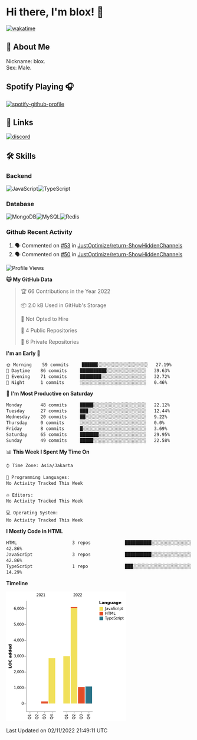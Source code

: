# Hi there, I'm blox! 👋
[![wakatime](https://wakatime.com/badge/user/b2abe11d-3a19-4b51-8873-fb054f1233d9.svg)](https://wakatime.com/@b2abe11d-3a19-4b51-8873-fb054f1233d9)
## 🚀 About Me
Nickname: blox.\
Sex: Male.

## Spotify Playing 🎧
[![spotify-github-profile](https://spotify-github-profile.vercel.app/api/view?uid=f53py733i8iocgkvovugcos6d&cover_image=true&theme=novatorem&bar_color=53b14f&bar_color_cover=false)](https://github.com/kittinan/spotify-github-profile)

## 🔗 Links
[![discord](https://img.shields.io/static/v1?label=DISCORD&message=blox%238880&color=7289da&style=for-the-badge&logo=discord)](https://discord.com/users/748529326621982732)

## 🛠 Skills

### Backend
![JavaScript](https://img.shields.io/badge/JavaScript-323330?style=for-the-badge&logo=javascript&logoColor=F7DF1E)![TypeScript](https://img.shields.io/badge/TypeScript-007ACC?style=for-the-badge&logo=typescript&logoColor=white)

### Database
![MongoDB](https://img.shields.io/badge/MongoDB-4EA94B?style=for-the-badge&logo=mongodb&logoColor=white)![MySQL](https://img.shields.io/badge/MySQL-005C84?style=for-the-badge&logo=mysql&logoColor=white)![Redis](https://img.shields.io/badge/redis-%23DD0031.svg?&style=for-the-badge&logo=redis&logoColor=white)

### Github Recent Activity
<!--START_SECTION:activity-->
1. 🗣 Commented on [#53](https://github.com/JustOptimize/return-ShowHiddenChannels/issues/53) in [JustOptimize/return-ShowHiddenChannels](https://github.com/JustOptimize/return-ShowHiddenChannels)
2. 🗣 Commented on [#50](https://github.com/JustOptimize/return-ShowHiddenChannels/issues/50) in [JustOptimize/return-ShowHiddenChannels](https://github.com/JustOptimize/return-ShowHiddenChannels)
<!--END_SECTION:activity-->

<!--START_SECTION:waka-->
![Profile Views](http://img.shields.io/badge/Profile%20Views-2-blue)

**🐱 My GitHub Data** 

> 🏆 66 Contributions in the Year 2022
 > 
> 📦 2.0 kB Used in GitHub's Storage 
 > 
> 🚫 Not Opted to Hire
 > 
> 📜 4 Public Repositories 
 > 
> 🔑 6 Private Repositories  
 > 
**I'm an Early 🐤** 

```text
🌞 Morning    59 commits     ██████░░░░░░░░░░░░░░░░░░░   27.19% 
🌆 Daytime    86 commits     ██████████░░░░░░░░░░░░░░░   39.63% 
🌃 Evening    71 commits     ████████░░░░░░░░░░░░░░░░░   32.72% 
🌙 Night      1 commits      ░░░░░░░░░░░░░░░░░░░░░░░░░   0.46%

```
📅 **I'm Most Productive on Saturday** 

```text
Monday       48 commits     █████░░░░░░░░░░░░░░░░░░░░   22.12% 
Tuesday      27 commits     ███░░░░░░░░░░░░░░░░░░░░░░   12.44% 
Wednesday    20 commits     ██░░░░░░░░░░░░░░░░░░░░░░░   9.22% 
Thursday     0 commits      ░░░░░░░░░░░░░░░░░░░░░░░░░   0.0% 
Friday       8 commits      █░░░░░░░░░░░░░░░░░░░░░░░░   3.69% 
Saturday     65 commits     ███████░░░░░░░░░░░░░░░░░░   29.95% 
Sunday       49 commits     █████░░░░░░░░░░░░░░░░░░░░   22.58%

```


📊 **This Week I Spent My Time On** 

```text
⌚︎ Time Zone: Asia/Jakarta

💬 Programming Languages: 
No Activity Tracked This Week

🔥 Editors: 
No Activity Tracked This Week

💻 Operating System: 
No Activity Tracked This Week

```

**I Mostly Code in HTML** 

```text
HTML                     3 repos             ██████████░░░░░░░░░░░░░░░   42.86% 
JavaScript               3 repos             ██████████░░░░░░░░░░░░░░░   42.86% 
TypeScript               1 repo              ███░░░░░░░░░░░░░░░░░░░░░░   14.29%

```


**Timeline**

![Chart not found](https://raw.githubusercontent.com/soudblox/soudblox/main/charts/bar_graph.png) 


 Last Updated on 02/11/2022 21:49:11 UTC
<!--END_SECTION:waka-->

<!--
**soudblox/soudblox** is a ✨ _special_ ✨ repository because its `README.md` (this file) appears on your GitHub profile.

Here are some ideas to get you started:

- 🔭 I’m currently working on ...
- 🌱 I’m currently learning ...
- 👯 I’m looking to collaborate on ...
- 🤔 I’m looking for help with ...
- 💬 Ask me about ...
- 📫 How to reach me: ...
- 😄 Pronouns: ...
- ⚡ Fun fact: ...
-->
